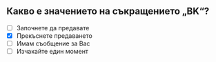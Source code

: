 ## Какво е значението на съкращението „BK“?

<!-- Верният отговор е отбелязан с [X] -->

- [ ] Започнете да предавате
- [X] Прекъснете предаването
- [ ] Имам съобщение за Вас
- [ ] Изчакайте един момент
